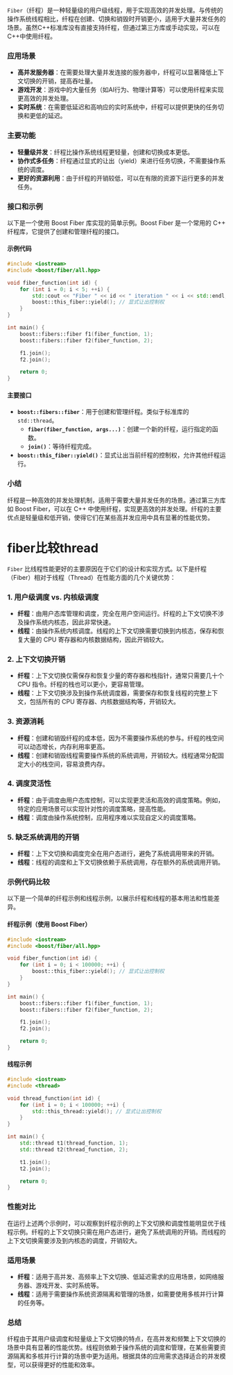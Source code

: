 `Fiber`（纤程）是一种轻量级的用户级线程，用于实现高效的并发处理。与传统的操作系统线程相比，纤程在创建、切换和销毁时开销更小，适用于大量并发任务的场景。虽然C++标准库没有直接支持纤程，但通过第三方库或手动实现，可以在C++中使用纤程。

### 应用场景

- **高并发服务器**：在需要处理大量并发连接的服务器中，纤程可以显著降低上下文切换的开销，提高吞吐量。
- **游戏开发**：游戏中的大量任务（如AI行为、物理计算等）可以使用纤程来实现更高效的并发处理。
- **实时系统**：在需要低延迟和高响应的实时系统中，纤程可以提供更快的任务切换和更低的延迟。

### 主要功能

- **轻量级并发**：纤程比操作系统线程更轻量，创建和切换成本更低。
- **协作式多任务**：纤程通过显式的让出（yield）来进行任务切换，不需要操作系统的调度。
- **更好的资源利用**：由于纤程的开销较低，可以在有限的资源下运行更多的并发任务。

### 接口和示例

以下是一个使用 Boost Fiber 库实现的简单示例。Boost Fiber 是一个常用的 C++ 纤程库，它提供了创建和管理纤程的接口。

#### 示例代码

```cpp
#include <iostream>
#include <boost/fiber/all.hpp>

void fiber_function(int id) {
    for (int i = 0; i < 5; ++i) {
        std::cout << "Fiber " << id << " iteration " << i << std::endl;
        boost::this_fiber::yield(); // 显式让出控制权
    }
}

int main() {
    boost::fibers::fiber f1(fiber_function, 1);
    boost::fibers::fiber f2(fiber_function, 2);

    f1.join();
    f2.join();

    return 0;
}
```

#### 主要接口

- **`boost::fibers::fiber`**：用于创建和管理纤程。类似于标准库的 `std::thread`。
  - **`fiber(fiber_function, args...)`**：创建一个新的纤程，运行指定的函数。
  - **`join()`**：等待纤程完成。
- **`boost::this_fiber::yield()`**：显式让出当前纤程的控制权，允许其他纤程运行。

### 小结

纤程是一种高效的并发处理机制，适用于需要大量并发任务的场景。通过第三方库如 Boost Fiber，可以在 C++ 中使用纤程，实现更高效的并发处理。纤程的主要优点是轻量级和低开销，使得它们在某些高并发应用中具有显著的性能优势。

# fiber比较thread
`Fiber` 比线程性能更好的主要原因在于它们的设计和实现方式。以下是纤程（Fiber）相对于线程（Thread）在性能方面的几个关键优势：

### 1. 用户级调度 vs. 内核级调度

- **纤程**：由用户态库管理和调度，完全在用户空间运行。纤程的上下文切换不涉及操作系统内核态，因此非常快速。
- **线程**：由操作系统内核调度。线程的上下文切换需要切换到内核态，保存和恢复大量的 CPU 寄存器和内核数据结构，因此开销较大。

### 2. 上下文切换开销

- **纤程**：上下文切换仅需保存和恢复少量的寄存器和栈指针，通常只需要几十个 CPU 指令。纤程的栈也可以更小，更容易管理。
- **线程**：上下文切换涉及到操作系统调度器，需要保存和恢复线程的完整上下文，包括所有的 CPU 寄存器、内核数据结构等，开销较大。

### 3. 资源消耗

- **纤程**：创建和销毁纤程的成本低，因为不需要操作系统的参与。纤程的栈空间可以动态增长，内存利用率更高。
- **线程**：创建和销毁线程需要操作系统的系统调用，开销较大。线程通常分配固定大小的栈空间，容易浪费内存。

### 4. 调度灵活性

- **纤程**：由于调度由用户态库控制，可以实现更灵活和高效的调度策略。例如，特定的应用场景可以实现针对性的调度策略，提高性能。
- **线程**：调度由操作系统控制，应用程序难以实现自定义的调度策略。

### 5. 缺乏系统调用的开销

- **纤程**：上下文切换和调度完全在用户态进行，避免了系统调用带来的开销。
- **线程**：线程的调度和上下文切换依赖于系统调用，存在额外的系统调用开销。

### 示例代码比较

以下是一个简单的纤程示例和线程示例，以展示纤程和线程的基本用法和性能差异。

#### 纤程示例（使用 Boost Fiber）

```cpp
#include <iostream>
#include <boost/fiber/all.hpp>

void fiber_function(int id) {
    for (int i = 0; i < 100000; ++i) {
        boost::this_fiber::yield(); // 显式让出控制权
    }
}

int main() {
    boost::fibers::fiber f1(fiber_function, 1);
    boost::fibers::fiber f2(fiber_function, 2);

    f1.join();
    f2.join();

    return 0;
}
```

#### 线程示例

```cpp
#include <iostream>
#include <thread>

void thread_function(int id) {
    for (int i = 0; i < 100000; ++i) {
        std::this_thread::yield(); // 显式让出控制权
    }
}

int main() {
    std::thread t1(thread_function, 1);
    std::thread t2(thread_function, 2);

    t1.join();
    t2.join();

    return 0;
}
```

### 性能对比

在运行上述两个示例时，可以观察到纤程示例的上下文切换和调度性能明显优于线程示例。纤程的上下文切换只需在用户态进行，避免了系统调用的开销。而线程的上下文切换需要涉及到内核态的调度，开销较大。

### 适用场景

- **纤程**：适用于高并发、高频率上下文切换、低延迟需求的应用场景，如网络服务器、游戏开发、实时系统等。
- **线程**：适用于需要操作系统资源隔离和管理的场景，如需要使用多核并行计算的任务等。

### 总结

纤程由于其用户级调度和轻量级上下文切换的特点，在高并发和频繁上下文切换的场景中具有显著的性能优势。线程则依赖于操作系统的调度和管理，在某些需要资源隔离和多核并行计算的场景中更为适用。根据具体的应用需求选择适合的并发模型，可以获得更好的性能和效率。